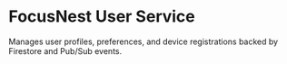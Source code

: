 # FocusNest User Service

Manages user profiles, preferences, and device registrations backed by Firestore and Pub/Sub events.
